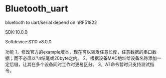 # Bluetooth_uart
bluetooth to uart/serial depend on nRF51822 

SDK:10.0.0

Softdevice:S110 v8.0.0

功能
1，修改官方的example版本，现在可以转发任意长度，任意数据的串口数据；而不必须以'\n结尾或20byte之内。
2，根据设备MAC地址给设备名称添加一定后缀，让其在多个设备同时工作时更易区分。
3，AT命令暂时只支持测试指令。
